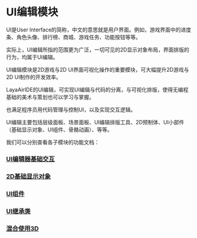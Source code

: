 # UI编辑模块

UI是User lnterface的简称，中文的意思就是用户界面。例如，游戏界面中的进度条、角色头像、排行榜、商城、游戏任务、功能按钮等等。

实际上，UI编辑所指的范围更为广泛，一切可见的2D显示对象布局，界面排版的行为，均属于UI编辑。

UI编辑模块是2D游戏与2D UI界面可视化操作的重要模块，可大幅提升2D游戏与2D UI制作的开发效率。

LayaAirIDE的UI编辑，可实现UI编辑与代码的分离，与可视化排版，使得无编程基础的美术与策划也可以学习与掌握。

也满足程序员用代码管理与控制UI，以及实现交互逻辑。

UI编辑主要包括层级面板、场景面板、UI编辑排版工具、2D预制体、UI小部件（基础显示对象、UI组件、骨骼动画）、等等。

我们可以分别查看各子模块的功能文档：



### [UI编辑器基础交互](./basic/readme.md)

### [2D基础显示对象](../../2D/displayObject/readme.md)

### [UI组件](./uiComponent/readme.md)

### [UI继承类](./runtime/readme.md)

###  [混合使用3D](./use3D/readme.md)

